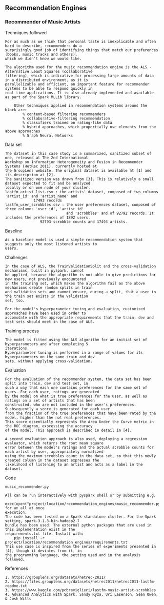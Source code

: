 ## Recommendation Engines
    
### Recommender of Music Artists
 
Techniques followed

	For as much as we think that personal taste is inexplicable and often hard to describe, recommenders do a
	surprisingly good job of identifying things that match our preferences (books, music tracks and others),
	which we didn’t know we would like.
	
	The algorithm used for the music recommendation engine is the ALS - Alternative Least Squares (collaborative
	filtering), which is indicative for processing large amounts of data in a distributed environment, as it is
	parallelizable and efficient, an important feature for recommender systems to be able to respond quickly in 
	real time applications. It is also already implemented and available as part of the Spark MLLib library.

    	Other techniques applied in recommendation systems around the block are:
        	% content-based filtering recommenders
        	% collaborative-filtering recommendation
        	% classifiers trained on rating-like data
        	% hybrid approaches, which proportially use elements from the above approaches
        	% Graph Neural Networks
	


Data set
   
   	The dataset in this case study is a summarized, sanitized subset of one, released at The 2nd International
	Workshop on Information Heterogeneity and Fusion in Recommender Systems (HetRec 2011), currently hosted at
	the GroupLens website. The original dataset is available at [1] and its description at [2].
	The sanitized version was drawn from [3]. This is relatively a small dataset expected to fit and be analyzed 
	locally or on one node of your cluster.
	lastfm_artist_list.csv : the artists' dataset, composed of two columns 'artist_id' and 'artist_name' and
				 17493 records					 
	lastfm_user_scrobbles.csv : the user preferences dataset, composed of three columns 'user_id', 'artist_id' 
	                            and 'scrobbles' and of 92792 records. It includes the preferences of 1892 users,
				    92793 scrobble counts and 17493 artists.
    
	

Baseline
	
	As a baseline model is used a simple recommendation system that suggests only the most listened artists to 
	users.	
	
	
	
Challenges
	
	In the case of ALS, the TrainValidationSplit and the cross-validation mechanisms, built in pyspark, cannot 
	be applied, because the algorithm is not able to give predictions for new users, not previously encountered
	in the training set, which makes the algorithm fail as the above mechanisms create random splits in train 
	and validation sets and cannot ensure, during a split, that a user in the train set exists in the validation
	set, too. 
	
	For the model's hyperparameter tuning and evaluation, customized approaches have been used in order to 
	accomodate with the appropriate requirements that the train, dev and test sets should meet in the case of ALS. 	
     
	 

Training process
    
	The model is fitted using the ALS algorithm for an initial set of hyperparameters and after completing 5
	iterations.
	Hyperparameter tuning is performed in a range of values for its hyperparameters on the same train and dev
	sets, without applying cross-validation.
	
   	

Evaluation

	For the evaluation of the recommender system, the data set has been split into train, dev and test set, in
	such a way that each one contains preferences for the same set of users. For each user, ratings are generated
	by the model on what is true preferences for the user, as well as ratings on a set of artists that has been 
	constructed, who are not included in the user's preferences. Susbsequently a score is generated for each user 
	from the fraction of the true preferences that have been rated by the model, higher than the not real preferences.
	This score essentially represents the Area Under the Curve metric in the ROC diagram, expressing the accuracy
	of the model. This approach is described in detail in [4].
	
	A second evaluation approach is also used, deploying a regression evaluator, which returns the root mean square 
	error between the model's ratings and the actual scrobble counts for each artist by user, appropriately normalized
	using the maximum scrobbles count in the data set, so that this newly created column in the dataset expresses the 
	likelihood of listening to an artist and acts as a label in the dataset.
    
    
 
Code

	music_recommender.py
   
   	All can be run interactively with pyspark shell or by submitting e.g. 
       	    exec(open("project/location/recommendation_engines/music_recommender.py").read()) for an all at once 
	execution.
	The code has been tested on a Spark standalone cluster. For the Spark setting, spark-3.1.3-bin-hadoop2.7 
	bundle has been used. The external python packages that are used in this implementation exist in the 
	requirements.txt file. Install with: 
		pip install -r project/location/recommendation_engines/requirements.txt
	This use case is inspired from the series of experiments presented in [4], though it deviates from it, in
	the programming language, the setting used and in the analysis followed.
   


References

	1. https://grouplens.org/datasets/hetrec-2011/
	2. https://files.grouplens.org/datasets/hetrec2011/hetrec2011-lastfm-readme.txt
	3. https://www.kaggle.com/pcbreviglieri/lastfm-music-artist-scrobbles
	4. Advanced Analytics with Spark, Sandy Ryza, Uri Laserson, Sean Owen, & Josh Wills
	
